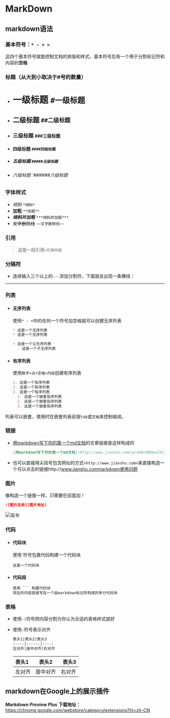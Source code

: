 # MarkDown

## markdown语法

### 基本符号：`* - + >`

这四个基本符号就能控制文档的排版和样式，基本符号后有一个用于分割标记符和内容的**空格**

### 标题（从大到小取决于#号的数量）

- # 一级标题 `#一级标题`

- ## 二级标题 `##二级标题`

- ### 三级标题 `###三级标题`

- #### 四级标题 `####四级标题`

- ##### 五级标题 `#####五级标题`

- ###### 六级标题 `######六级标题

### 字体样式

- *倾斜* `*倾斜*`
- **加粗** `**加粗**`
- ***倾斜并加粗*** `***倾斜并加粗***`
- ~~文字删除线~~ `~~文字删除线~~`

### 引用

> 这是一段引用`>引用内容`

### 分隔符

- 连续输入三个以上的`---`添加分割符，下面就会出现一条横线：

---

### 列表

- #### 无序列表

  使用`* - +`中的任何一个符号加空格就可以创建无序列表

  ```markdown
  * 这是一个无序列表
  * 这是一个无序列表
  
  + 这是一个父无序列表
    - 这是一个子无序列表
  ```

- #### 有序列表

  使用`数字+点+空格+内容`创建有序列表

  ```markdown
  1. 这是一个有序列表
  2. 这是一个有序列表
  3. 这是一个有序列表
    1. 这是一个嵌套有序列表
    2. 这是一个嵌套有序列表
    3. 这是一个嵌套有序列表
  ```

列表可以嵌套，使用时在嵌套列表前按`tab`或`空格`来控制缩进。

### 链接

- [用markdown写下你的第一个md文档](http://www.jianshu.com/p/de9c98bba332)的文章链接是这样构成的

  ```markdown
  [用markdown写下你的第一个md文档](http://www.jianshu.com/p/de9c98bba332)
  ```

- 也可以直接用尖括号包含网址的方式`<http://www.jianshu.com>`来直接构造一个可以点击的链接http://www.jianshu.commarkdown使用问题

### 图片

像构造一个链接一样，只需要在前面加！

```markdown
![图片名称](图片地址)
```

![简书](https://ss0.bdstatic.com/70cFvHSh_Q1YnxGkpoWK1HF6hhy/it/u=3254977544,4099912718&fm=26&gp=0.jpg)

### 代码

- #### 代码块

  使用`符号包裹代码构建一个代码块

  `这是一个代码块`

- #### 代码段

  ```markdown
  使用 ``` 构建代码块
  现在的内容就是写在一个由markdown标记符构成的多行代码块
  ```

### 表格

- 使用`-|`符号把内容分割为你认为合适的表格样式就好

- 使用`:`符号表示对齐

  ```markdown
  表头1|表头2|表头3
  :----|:----:|----:
  左对齐|居中对齐|右对齐
  ```

  | 表头1  |  表头2   |  表头3 |
  | :----- | :------: | -----: |
  | 左对齐 | 居中对齐 | 右对齐 |

## markdown在Google上的展示插件

***Markdown Preview Plus***
**下载地址：**<https://chrome.google.com/webstore/category/extensions?hl=zh-CN>

